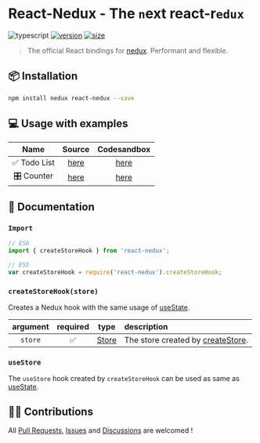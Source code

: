 # React-Nedux - The `n`ext react-r`edux`

![typescript](https://img.shields.io/badge/-typescript-blueviolet) [![version](https://img.shields.io/badge/version-beta-blue)](https://www.npmjs.com/package/nedux) [![size](https://img.shields.io/bundlephobia/minzip/react-nedux?color=green&label=size)](https://www.npmjs.com/package/nedux)

> The official React bindings for [nedux](https://github.com/lucasmrdt/nedux). Performant and flexible.

## 📦 Installation

```bash
npm install nedux react-nedux --save
```

## 💻 Usage with examples

|     Name     |                                         Source                                         |                                              Codesandbox                                              |
| :----------: | :------------------------------------------------------------------------------------: | :---------------------------------------------------------------------------------------------------: |
| ✅ Todo List |         [here](https://github.com/lucasmrdt/nedux/tree/master/examples/todos)          |      [here](https://codesandbox.io/s/nedux-todos-nm8j0?fontsize=14&hidenavigation=1&theme=dark)       |
|  🎛 Counter   | [here](https://github.com/lucasmrdt/nedux/tree/master/examples/counter-nedux-vs-redux) | [here](https://codesandbox.io/s/counter-nedux-vs-redux-n34b2?fontsize=14&hidenavigation=1&theme=dark) |

## 📜 Documentation

### `Import`

```javascript
// ES6
import { createStoreHook } from 'react-nedux';

// ES5
var createStoreHook = require('react-nedux').createStoreHook;
```

### `createStoreHook(store)`

Creates a Nedux hook with the same usage of [useState](https://reactjs.org/docs/hooks-reference.html#usestate).

| argument | required |                       type                        | description                                                                                                 |
| :------: | :------: | :-----------------------------------------------: | :---------------------------------------------------------------------------------------------------------- |
| `store`  |    ✅    | [Store](https://github.com/lucasmrdt/nedux#store) | The store created by [createStore](https://github.com/lucasmrdt/nedux#createstoreinitialstate-middlewares). |

### `useStore`

The `useStore` hook created by `createStoreHook` can be used as same as [useState](https://reactjs.org/docs/hooks-reference.html#usestate).

## 🙋🏼 Contributions

All [Pull Requests](https://github.com/lucasmrdt/react-nedux/compare?expand=1), [Issues](https://github.com/lucasmrdt/react-nedux/issues) and [Discussions](https://github.com/lucasmrdt/react-nedux/issues) are welcomed !
